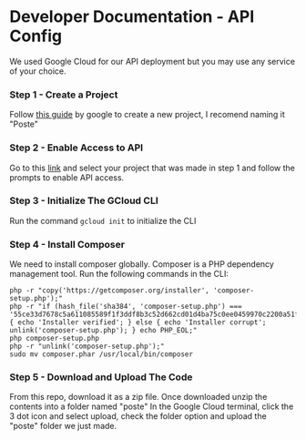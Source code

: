# Developer Documentation - API Config

We used Google Cloud for our API deployment but you may use any service of your choice.

### Step 1 - Create a Project
Follow [this guide](https://cloud.google.com/resource-manager/docs/creating-managing-projects) by google to create a new project, I recomend naming it "Poste"

### Step 2 - Enable Access to API
Go to this [link](https://console.cloud.google.com/apis/enableflow?apiid=cloudbuild.googleapis.com&_ga=2.24214778.1347067486.1685475824-239984206.1685475824) and select your project that was made in step 1 and follow the prompts to enable API access.

### Step 3 - Initialize The GCloud CLI
Run the command `gcloud init` to initialize the CLI

### Step 4 - Install Composer
We need to install composer globally. Composer is a PHP dependency management tool.
Run the following commands in the CLI:
```
php -r "copy('https://getcomposer.org/installer', 'composer-setup.php');"
php -r "if (hash_file('sha384', 'composer-setup.php') === '55ce33d7678c5a611085589f1f3ddf8b3c52d662cd01d4ba75c0ee0459970c2200a51f492d557530c71c15d8dba01eae') { echo 'Installer verified'; } else { echo 'Installer corrupt'; unlink('composer-setup.php'); } echo PHP_EOL;"
php composer-setup.php
php -r "unlink('composer-setup.php');"
sudo mv composer.phar /usr/local/bin/composer
```

### Step 5 - Download and Upload The Code
From this repo, download it as a zip file.
Once downloaded unzip the contents into a folder named "poste"
In the Google Cloud terminal, click the 3 dot icon and select upload, check the folder option and upload the "poste" folder we just made.
